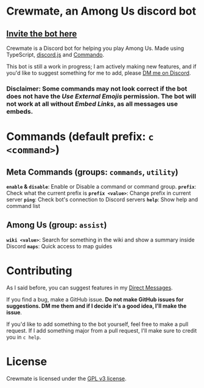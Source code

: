# Crewmate, an Among Us discord bot
## [Invite the bot here](https://discord.com/api/oauth2/authorize?client_id=754552331797790740&permissions=314368&redirect_uri=https%3A%2F%2Fgithub.com%2Fdaniel11420%2Fcrewmate%2Fwiki%2FThanks-for-inviting-the-bot%21&scope=bot)

Crewmate is a Discord bot for helping you play Among Us. Made using TypeScript, [discord.js](https://github.com/discordjs/discord.js) and [Commando](https://github.com/discordjs/Commando).

This bot is still a work in progress; I am actively making new features, and if you'd like to suggest something for me to add, please [DM me on Discord](https://discord.com/users/243472272264921088 "Open daniel11420's Discord profile").

### Disclaimer: Some commands may not look correct if the bot does not have the *Use External Emojis* permission. The bot will not work at all without *Embed Links*, as all messages use embeds.
# Commands (default prefix: `c <command>`)
## Meta Commands (groups: `commands`, `utility`)
**`enable` & `disable`**: Enable or Disable a command or command group.
**`prefix`**: Check what the current prefix is
**`prefix <value>`**: Change prefix in current server
**`ping`**: Check bot's connection to Discord servers
**`help`**: Show help and command list
## Among Us (group: `assist`)
**`wiki <value>`**: Search for something in the wiki and show a summary inside Discord
**`maps`**: Quick access to map guides
# Contributing
As I said before, you can suggest features in my [Direct Messages](https://discord.com/users/243472272264921088 "Open daniel11420's Discord profile"). 

If you find a bug, make a GitHub issue. **Do not make GitHub issues for suggestions. DM me them and if I decide it's a good idea, I'll make the issue**.

If you'd like to add something to the bot yourself, feel free to make a pull request. If I add something major from a pull request, I'll make sure to credit you in `c help`.
# License
Crewmate is licensed under the [GPL v3 license](https://choosealicense.com/licenses/gpl-3.0).

